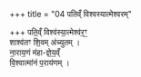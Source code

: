 +++
title = "04 पतिव्ँ विश्वस्यात्मेश्वरम्"

+++
पति॒व्ँ विश्व॑स्या॒त्मेश्व॑र॒ꣳ॒  
शाश्व॑तꣳ शि॒वम् अ॑च्युतम् ।  
ना॒राय॒णं म॑हा-ज्ञे॒य॒व्ँ  
वि॒श्वात्मा॑नं प॒राय॑णम् ।